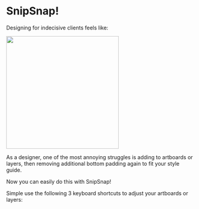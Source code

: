 # SnipSnap!
Designing for indecisive clients feels like:

<img src="https://media.giphy.com/media/hdra3g4bm6fAY/giphy.gif" width="300">

As a designer, one of the most annoying struggles is adding to artboards or layers, then removing additional bottom padding again to fit your style guide.

Now you can easily do this with SnipSnap!

Simple use the following 3 keyboard shortcuts to adjust your artboards or layers:
